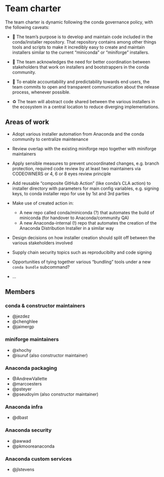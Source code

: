 # Team charter

The team charter is dynamic following the conda governance policy, with the following caveats:

- 🧰 The team’s purpose is to develop and maintain code included in the conda/installer repository. That repository contains among other things tools and scripts to make it incredibly easy to create and maintain installers similar to the current “miniconda” or “miniforge” installers.

- 📨 The team acknowledges the need for better coordination between stakeholders that work on installers and bootstrappers in the conda community.

- 📢 To enable accountability and predictability towards end users, the team commits to open and transparent communication about the release process, whenever possible.

- ♻️ The team will abstract code shared between the various installers in the ecosystem in a central location to reduce diverging implementations.

## Areas of work

- Adopt various installer automation from Anaconda and the conda community to centralize maintenance

- Review overlap with the existing miniforge repo together with miniforge maintainers

- Apply sensible measures to prevent uncoordinated changes, e.g. branch protection, required code review by at least two maintainers via CODEOWNERS or 4, 6 or 8 eyes review principle

- Add reusable “composite GitHub Action” (like conda’s CLA action) to installer directory with parameters for main config variables, e.g. signing keys, to conda installer repo for use by 1st and 3rd parties

- Make use of created action in:
  - A new repo called conda/miniconda (?) that automates the build of miniconda (for handover to Anaconda/community QA)
  - A new Anaconda-internal (!) repo that automates the creation of the Anaconda Distribution Installer in a similar way

- Design decisions on how installer creation should split off between the various stakeholders involved

- Supply chain security topics such as reproducibilty and code signing

- Opportunities of tying together various “bundling” tools under a new `conda bundle` subcommand?

- ...

## Members

### conda & constructor maintainers

- @jezdez
- @chenghlee
- @jaimergp

### miniforge maintainers

- @xhochy
- @isuruf (also constructor maintainer)

### Anaconda packaging

- @AndrewVallette
- @marcoesters
- @psteyer
- @pseudoyim (also constructor maintainer)

### Anaconda infra

- @dbast

### Anaconda security

- @awwad
- @pkmooreanaconda

### Anaconda custom services

- @jlstevens

